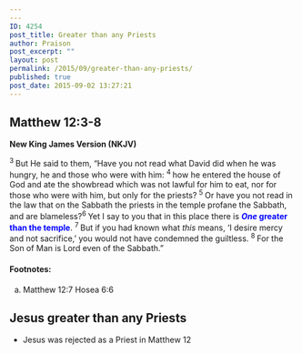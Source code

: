 ```yaml
---
---
ID: 4254
post_title: Greater than any Priests
author: Praison
post_excerpt: ""
layout: post
permalink: /2015/09/greater-than-any-priests/
published: true
post_date: 2015-09-02 13:27:21
---
```

<h2><strong>Matthew 12:3-8</strong></h2>
<strong>New King James Version (NKJV)</strong>

<span id="en-NKJV-23493" class="text Matt-12-3"><sup class="versenum">3 </sup>But He said to them, <span class="woj">“Have you not read what David did when he was hungry, he and those who were with him:</span> </span><span id="en-NKJV-23494" class="text Matt-12-4"><sup class="versenum">4 </sup><span class="woj">how he entered the house of God and ate the showbread which was not lawful for him to eat, nor for those who were with him, but only for the priests?</span> </span><span id="en-NKJV-23495" class="text Matt-12-5"><sup class="versenum">5 </sup><span class="woj">Or have you not read in the law that on the Sabbath the priests in the temple profane the Sabbath, and are blameless?</span></span><span id="en-NKJV-23496" class="text Matt-12-6"><sup class="versenum">6 </sup><span class="woj">Yet I say to you that in this place there is <span style="color: #0000ff;"><strong><i>One</i> greater than the temple</strong></span>.</span> </span><span id="en-NKJV-23497" class="text Matt-12-7"><sup class="versenum">7 </sup><span class="woj">But if you had known what <i>this</i> means, ‘I desire mercy and not sacrifice,’</span><span class="woj"> you would not have condemned the guiltless.</span> </span><span id="en-NKJV-23498" class="text Matt-12-8"><sup class="versenum">8 </sup><span class="woj">For the Son of Man is Lord even</span><span class="woj"> of the Sabbath.”</span></span>
<h4>Footnotes:</h4>
<ol type="a">
	<li id="fen-NKJV-23497a">Matthew 12:7 <span class="footnote-text">Hosea 6:6</span></li>
</ol>
<h2>Jesus greater than any Priests</h2>
<ul>
	<li>Jesus was rejected as a Priest in Matthew 12</li>
</ul>